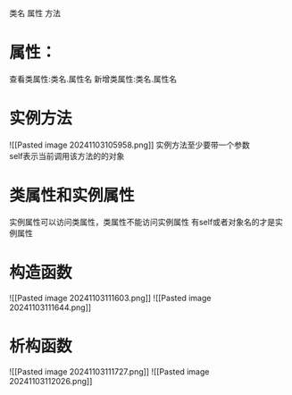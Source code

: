 类名 属性 方法


# 属性：
查看类属性:类名.属性名
新增类属性:类名.属性名


# 实例方法
![[Pasted image 20241103105958.png]]
实例方法至少要带一个参数  
self表示当前调用该方法的的对象


# 类属性和实例属性
实例属性可以访问类属性，类属性不能访问实例属性
有self或者对象名的才是实例属性

# 构造函数
![[Pasted image 20241103111603.png]]
![[Pasted image 20241103111644.png]]



# 析构函数
![[Pasted image 20241103111727.png]]
![[Pasted image 20241103112026.png]]